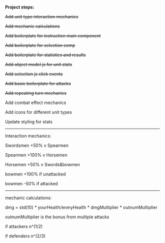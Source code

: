 **Project steps:**

~~Add unit type interaction mechanics~~

~~Add mechanic calculations~~

~~Add boilerplate for instruction main component~~

~~Add boilerplate for selection comp~~

~~Add boilerplate for statistics and results~~

~~Add object model js for unit stats~~

~~Add selection js click events~~

~~Add basic boilerplate for attacks~~

~~Add repeating turn mechanics~~

Add combat effect mechanics

Add icons for different unit types

Update styling for stats

------------------------------------------------------------------

Interaction mechanics:


Swordsmen	+50% 	v Spearmen

Spearmen	+100% 	v Horsemen

Horsemen	+50% 	v Swords&bowmen

bowmen 		+100% 	if unattacked

bowmen		-50% 	if attacked

------------------------------------------------------------------

mechanic calculations:

dmg = std(10) * yourHealth/enmyHealth * dmgMultiplier * outnumMultiplier

outnumMultiplier is the bonus from multiple attacks

if attackers n^(1/2)

if defenders n^(2/3)

